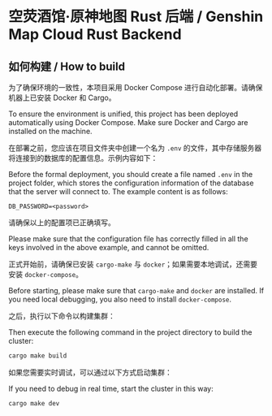 # 空荧酒馆·原神地图 Rust 后端 / Genshin Map Cloud Rust Backend

## 如何构建 / How to build

为了确保环境的一致性，本项目采用 Docker Compose 进行自动化部署。请确保机器上已安装 Docker 和 Cargo。

To ensure the environment is unified, this project has been deployed automatically using Docker Compose. Make sure Docker and Cargo are installed on the machine.

在部署之前，您应该在项目文件夹中创建一个名为 `.env` 的文件，其中存储服务器将连接到的数据库的配置信息。示例内容如下：

Before the formal deployment, you should create a file named `.env` in the project folder, which stores the configuration information of the database that the server will connect to. The example content is as follows:

```env
DB_PASSWORD=<password>
```

请确保以上的配置项已正确填写。

Please make sure that the configuration file has correctly filled in all the keys involved in the above example, and cannot be omitted.

正式开始前，请确保已安装 `cargo-make` 与 `docker`；如果需要本地调试，还需要安装 `docker-compose`。

Before starting, please make sure that `cargo-make` and `docker` are installed. If you need local debugging, you also need to install `docker-compose`.

之后，执行以下命令以构建集群：

Then execute the following command in the project directory to build the cluster:

```bash
cargo make build
```

如果您需要实时调试，可以通过以下方式启动集群：

If you need to debug in real time, start the cluster in this way:

```bash
cargo make dev
```
